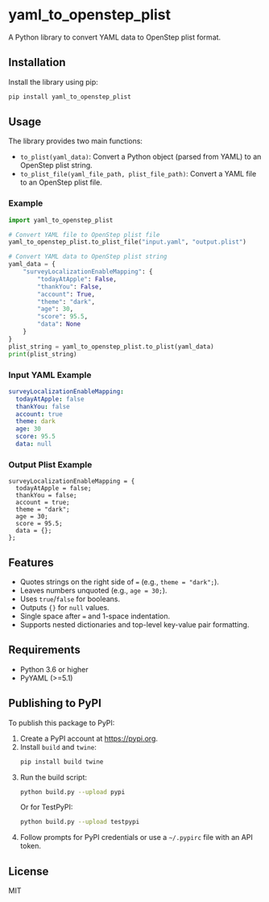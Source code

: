 # yaml_to_openstep_plist

A Python library to convert YAML data to OpenStep plist format.

## Installation

Install the library using pip:

```bash
pip install yaml_to_openstep_plist
```

## Usage

The library provides two main functions:

- `to_plist(yaml_data)`: Convert a Python object (parsed from YAML) to an OpenStep plist string.
- `to_plist_file(yaml_file_path, plist_file_path)`: Convert a YAML file to an OpenStep plist file.

### Example

```python
import yaml_to_openstep_plist

# Convert YAML file to OpenStep plist file
yaml_to_openstep_plist.to_plist_file("input.yaml", "output.plist")

# Convert YAML data to OpenStep plist string
yaml_data = {
    "surveyLocalizationEnableMapping": {
        "todayAtApple": False,
        "thankYou": False,
        "account": True,
        "theme": "dark",
        "age": 30,
        "score": 95.5,
        "data": None
    }
}
plist_string = yaml_to_openstep_plist.to_plist(yaml_data)
print(plist_string)
```

### Input YAML Example
```yaml
surveyLocalizationEnableMapping:
  todayAtApple: false
  thankYou: false
  account: true
  theme: dark
  age: 30
  score: 95.5
  data: null
```

### Output Plist Example
```
surveyLocalizationEnableMapping = {
  todayAtApple = false;
  thankYou = false;
  account = true;
  theme = "dark";
  age = 30;
  score = 95.5;
  data = {};
};
```

## Features
- Quotes strings on the right side of `=` (e.g., `theme = "dark";`).
- Leaves numbers unquoted (e.g., `age = 30;`).
- Uses `true`/`false` for booleans.
- Outputs `{}` for `null` values.
- Single space after `=` and 1-space indentation.
- Supports nested dictionaries and top-level key-value pair formatting.

## Requirements
- Python 3.6 or higher
- PyYAML (>=5.1)

## Publishing to PyPI
To publish this package to PyPI:
1. Create a PyPI account at https://pypi.org.
2. Install `build` and `twine`:
   ```bash
   pip install build twine
   ```
3. Run the build script:
   ```bash
   python build.py --upload pypi
   ```
   Or for TestPyPI:
   ```bash
   python build.py --upload testpypi
   ```
4. Follow prompts for PyPI credentials or use a `~/.pypirc` file with an API token.

## License
MIT
